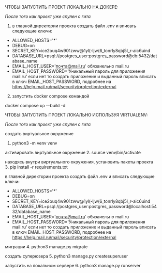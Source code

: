 ЧТОБЫ ЗАПУСТИТЬ ПРОЕКТ ЛОКАЛЬНО НА ДОКЕРЕ:

*После того как проект уже спулен с гита*

1. в главной директории проекта создать файл .env и вписать следующие ключи:

* ALLOWED_HOSTS='*'
* DEBUG=on
* SECRET_KEY=ice2ouq4w901zww@1yl(-ljw(6_tonrly8qbj5l_r-aic6uind
* DATABASE_URL=psql://postgres_user:postgres_password@db:5432/database_name
* EMAIL_HOST_USER='почта@mail.ru' обязаиельно mail.ru
* EMAIL_HOST_PASSWORD='Уникальный пароль для приложения mail.ru' если нет то создать приложение и выданный пароль 
вписать в ключ EMAIL_HOST_PASSWORD, подробнее на https://help.mail.ru/mail/security/protection/external


2. запустить docker compose командой

 docker compose up --build -d



ЧТОБЫ ЗАПУСТИТЬ ПРОЕКТ ЛОКАЛЬНО ИСПОЛЬЗУЯ VIRTUALENV:


*После того как проект уже спулен с гита*

создать виртуальное окружение
1. python3 -m venv venv

активировать виртуальное окружение
2. source venv/bin/activate

находясь внутри виртуального окружения, установить пакеты проекта
3. pip install -r requirements.txt

в главной директории проекта создать файл .env и вписать следующие ключи:

* ALLOWED_HOSTS='*'
* DEBUG=on
* SECRET_KEY=ice2ouq4w901zww@1yl(-ljw(6_tonrly8qbj5l_r-aic6uind
* DATABASE_URL=psql://postgres_user:postgres_password@localhost:5432/database_name
* EMAIL_HOST_USER='почта@mail.ru' обязаиельно mail.ru
* EMAIL_HOST_PASSWORD='Уникальный пароль для приложения mail.ru' если нет то создать приложение и выданный пароль 
вписать в ключ EMAIL_HOST_PASSWORD, подробнее на https://help.mail.ru/mail/security/protection/external

миграции
4. python3 manage.py migrate

создать суперюзера
5. python3 manage.py createsuperuser

запустить на локальном сервере
6. python3 manage.py runserver


